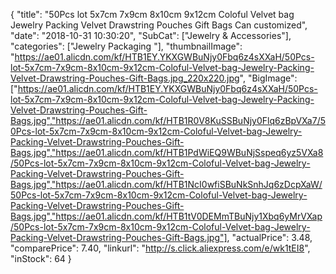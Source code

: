 {
	"title": "50Pcs lot 5x7cm 7x9cm 8x10cm 9x12cm Coloful Velvet bag Jewelry Packing Velvet Drawstring Pouches Gift Bags Can customized",
	"date": "2018-10-31 10:30:20",
	"SubCat": ["Jewelry & Accessories"],
	"categories": ["Jewelry Packaging "],
	"thumbnailImage": "https://ae01.alicdn.com/kf/HTB1EY.YKXGWBuNjy0Fbq6z4sXXaH/50Pcs-lot-5x7cm-7x9cm-8x10cm-9x12cm-Coloful-Velvet-bag-Jewelry-Packing-Velvet-Drawstring-Pouches-Gift-Bags.jpg_220x220.jpg",
	"BigImage": ["https://ae01.alicdn.com/kf/HTB1EY.YKXGWBuNjy0Fbq6z4sXXaH/50Pcs-lot-5x7cm-7x9cm-8x10cm-9x12cm-Coloful-Velvet-bag-Jewelry-Packing-Velvet-Drawstring-Pouches-Gift-Bags.jpg","https://ae01.alicdn.com/kf/HTB1R0V8KuSSBuNjy0Flq6zBpVXa7/50Pcs-lot-5x7cm-7x9cm-8x10cm-9x12cm-Coloful-Velvet-bag-Jewelry-Packing-Velvet-Drawstring-Pouches-Gift-Bags.jpg","https://ae01.alicdn.com/kf/HTB1PdWiEQ9WBuNjSspeq6yz5VXa8/50Pcs-lot-5x7cm-7x9cm-8x10cm-9x12cm-Coloful-Velvet-bag-Jewelry-Packing-Velvet-Drawstring-Pouches-Gift-Bags.jpg","https://ae01.alicdn.com/kf/HTB1NcI0wfiSBuNkSnhJq6zDcpXaW/50Pcs-lot-5x7cm-7x9cm-8x10cm-9x12cm-Coloful-Velvet-bag-Jewelry-Packing-Velvet-Drawstring-Pouches-Gift-Bags.jpg","https://ae01.alicdn.com/kf/HTB1tV0DEMmTBuNjy1Xbq6yMrVXap/50Pcs-lot-5x7cm-7x9cm-8x10cm-9x12cm-Coloful-Velvet-bag-Jewelry-Packing-Velvet-Drawstring-Pouches-Gift-Bags.jpg"],
	"actualPrice": 3.48,
	"comparePrice": 7.40,
	"linkurl": "http://s.click.aliexpress.com/e/wk1tEI8",
	"inStock": 64
}
